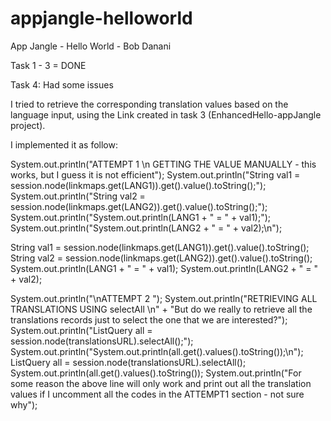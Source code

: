 appjangle-helloworld
====================

App Jangle - Hello World - Bob Danani

Task 1 - 3 = DONE

Task 4: Had some issues

I tried to retrieve the corresponding translation values based on the language input, 
using the Link created in task 3 (EnhancedHello-appJangle project).

I implemented it as follow:

System.out.println("ATTEMPT 1 \n GETTING THE VALUE MANUALLY - this works, but I guess it is not efficient");
System.out.println("String val1 = session.node(linkmaps.get(LANG1)).get().value().toString();");
System.out.println("String val2 = session.node(linkmaps.get(LANG2)).get().value().toString();");
System.out.println("System.out.println(LANG1 + \" = \" + val1);");
System.out.println("System.out.println(LANG2 + \" = \" + val2);\n");
        
String val1 = session.node(linkmaps.get(LANG1)).get().value().toString();
String val2 = session.node(linkmaps.get(LANG2)).get().value().toString();
System.out.println(LANG1 + " = " + val1);
System.out.println(LANG2 + " = " + val2);
        
        
        
System.out.println("\nATTEMPT 2 ");
System.out.println("RETRIEVING ALL TRANSLATIONS USING selectAll \n" + 
     "But do we really to retrieve all the translations records just to select the one that we are interested?");
System.out.println("ListQuery all = session.node(translationsURL).selectAll();");
System.out.println("System.out.println(all.get().values().toString());\n");
ListQuery all = session.node(translationsURL).selectAll();
System.out.println(all.get().values().toString());
System.out.println("For some reason the above line will only work and print out all the translation values if I uncomment all the codes in the ATTEMPT1 section - not sure why");
        
